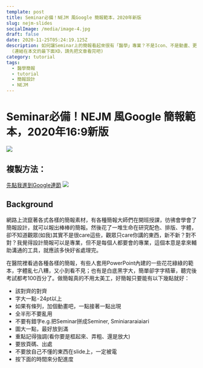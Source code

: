 ```yaml
---
template: post
title: Seminar必備！NEJM 風Google 簡報範本，2020年新版
slug: nejm-slides
socialImage: /media/image-4.jpg
draft: false
date: 2020-11-25T05:24:19.125Z
description: 如何讓Seminar上的簡報看起來很有「醫學」專業？不是Icon、不是動畫、更不是五顏六色的素材，你需要的，是一份看起來很像NEJM的簡報
  (連結在本文的最下面XD，請先把文章看完吧)
category: tutorial
tags:
  - 醫學簡報
  - tutorial
  - 簡報設計
  - NEJM
---
```

# Seminar必備！NEJM 風Google 簡報範本，2020年16:9新版
![](https://i.imgur.com/7ao1XI5.png)

## 複製方法：
[先點我進到Google連節](https://docs.google.com/presentation/d/1VvV4z7gW3BvG6KmsVq2Mzh0uVYsgoR5S9OOcgkAXbA8/edit?usp=sharing)
![](https://i.imgur.com/DAYLsvn_d.webp?maxwidth=760&fidelity=grand)

## Background
網路上流竄著各式各樣的簡報素材，有各種簡報大師們在開班授課，彷彿會學會了簡報設計，就可以報出棒棒的簡報。然後花了一堆生命在研究配色、排版、字體，卻不知道觀眾(如我)其實不是很care這些，觀眾只care你講的東西，新不新？對不對？我覺得設計簡報可以是專業，但不是每個人都要會的專業，這個本意是拿來輔助溝通的工具，就應該多快好省處理完。

在醫院裡看過各種各樣的簡報，有些人套用PowerPoint內建的一些花花綠綠的範本，字體亂七八糟，又小到看不見；也有是白底黑字大，簡單卻字字精華，聽完後考試都考100百分了。做簡報真的不用太美工，好簡報只要能有以下幾點就好：
* 該對齊的對齊
* 字大一點 - 24pt以上
* 如果有條列，加個動畫吧，一點接著一點出現
* 全半形不要亂用
* 不要有錯字e.g.把Seminar拼成Seminer, Sminiararaiaiari
* 圖大一點，最好放到滿
* 重點記得強調(看你要是框起來、弄粗、還是放大)
* 要放頁碼、出處
* 不要放自己不懂的東西在slide上，一定被電
* 按下面的時間來分配進度

